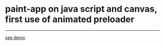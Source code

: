 # paint-app on java script and canvas, first use of animated preloader
<hr>
<a href="https://mykolajkrusser.github.io/paint-app/">see demo</a>
